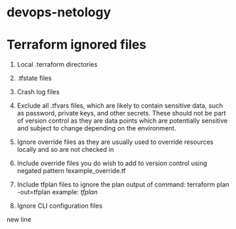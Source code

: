# devops-netology

# Terraform ignored files
1) Local .terraform directories

2) .tfstate files

3) Crash log files

4) Exclude all .tfvars files, which are likely to contain sensitive data, such as
password, private keys, and other secrets. These should not be part of version 
control as they are data points which are potentially sensitive and subject 
to change depending on the environment.

5) Ignore override files as they are usually used to override resources locally and so
are not checked in

6) Include override files you do wish to add to version control using negated pattern
!example_override.tf

7) Include tfplan files to ignore the plan output of command: terraform plan -out=tfplan
example: *tfplan*

8) Ignore CLI configuration files

new line
